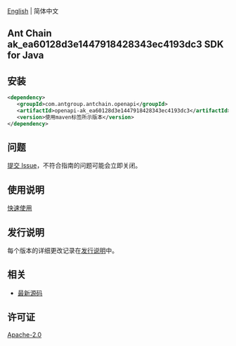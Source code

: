[English](README.md) | 简体中文

## Ant Chain ak_ea60128d3e1447918428343ec4193dc3 SDK for Java

## 安装

```xml
<dependency>
   <groupId>com.antgroup.antchain.openapi</groupId>
   <artifactId>openapi-ak_ea60128d3e1447918428343ec4193dc3</artifactId>
   <version>使用maven标签所示版本</version>
</dependency>
```

## 问题

[提交 Issue](https://github.com/alipay/antchain-openapi-prod-sdk/issues/new)，不符合指南的问题可能会立即关闭。

## 使用说明

[快速使用](https://github.com/alipay/antchain-openapi-prod-sdk)

## 发行说明

每个版本的详细更改记录在[发行说明](./ChangeLog.txt)中。

## 相关

- [最新源码](https://github.com/alipay/antchain-openapi-prod-sdk/)

## 许可证

[Apache-2.0](http://www.apache.org/licenses/LICENSE-2.0)
